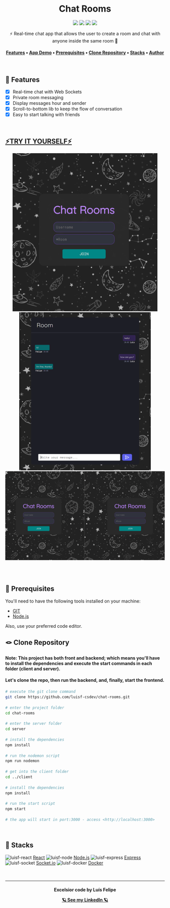<h1 align="center">Chat Rooms</h1>
<div align="center">
    <img src="https://img.shields.io/github/license/luisf-csdev/chat-rooms">
    <img src="https://img.shields.io/github/stars/luisf-csdev/chat-rooms">
    <img src="https://img.shields.io/github/forks/luisf-csdev/chat-rooms">
    <a href="https://twitter.com/luisf_csdev/status/1594832425313619970" target="_blank" rel="noreferrer noopener">
        <img src="https://img.shields.io/twitter/url?label=Chat%20Rooms&logoColor=956ccc&style=social&url=https%3A%2F%2Ftwitter.com%2Fluisf_csdev%2Fstatus%2F1594832425313619970">
    </a>
</div>
<p align="center">⚡ Real-time chat app that allows the user to create a room and chat with anyone inside the same room 💬</p>

<h4 align="center">
    <a href="#features">Features</a> •
    <a href="#try-it-yourself">App Demo</a> •
    <a href="#prerequisites">Prerequisites</a> •
    <a href="#clone-repository">Clone Repository</a> •
    <a href="#stacks">Stacks</a> •
    <a href="#excelsior-code-by-luís-felipe">Author</a>
</h4>
<br>

## 📌 Features
- [x] Real-time chat with Web Sockets
- [x] Private room messaging
- [x] Display messages hour and sender
- [x] Scroll-to-bottom lib to keep the flow of conversation
- [x] Easy to start talking with friends
<br>

## [⚡TRY IT YOURSELF⚡](https://chat-rooms-socket.netlify.app/)
<div align="center">
    <img alt="print" height='500rem' src="./github/chat-rooms-print1.png">
    <img alt="gif-1" height='500rem' src="./github/chat-rooms-print2.png"><br>
    <img alt="gif-2" width="900rem"  src="./github/chat-rooms-gif.gif">
</div>

## 
<br>

## 💾 Prerequisites
You'll need to have the following tools installed on your machine:
- [GIT](https://git-scm.com/)
- [Node.js](https://nodejs.org/)

Also, use your preferred code editor.
<br>

## 🪢 Clone Repository
#### Note: This project has both front and backend; which means you'll have to install the dependencies and execute the start commands in each folder (client and server). 
#### Let's clone the repo, then run the backend, and, finally, start the frontend.
```bash
# execute the git clone command
git clone https://github.com/luisf-csdev/chat-rooms.git

# enter the project folder
cd chat-rooms

# enter the server folder
cd server

# install the dependencies
npm install

# run the nodemon script
npm run nodemon

# get into the client folder
cd ../client

# install the dependencies
npm install

# run the start script 
npm start

# the app will start in port:3000 - access <http://localhost:3000>
```
<br>

## 💽 Stacks
<span>
    <img alt="luisf-react" height="70rem" width="100rem" 
        src="https://cdn.jsdelivr.net/gh/devicons/devicon/icons/react/react-original.svg">
        <a href='https://reactjs.org/'>React</a>
    <img alt="luisf-node" height="70rem" width="100rem" 
        src="https://cdn.jsdelivr.net/gh/devicons/devicon/icons/nodejs/nodejs-original.svg">
        <a href='https://nodejs.org/'>Node.js</a>
    <img alt="luisf-express" height="70rem" width="100rem" 
        src="https://cdn.jsdelivr.net/gh/devicons/devicon/icons/express/express-original.svg">
        <a href='https://expressjs.com/'>Express</a>
    <img alt="luisf-socket" height="70rem" width="100rem"  
        src="https://cdn.jsdelivr.net/gh/devicons/devicon/icons/socketio/socketio-original.svg"> 
        <a href='https://socket.io/'>Socket.io</a>
    <img alt="luisf-docker" height="70rem" width="100rem" 
        src="https://cdn.jsdelivr.net/gh/devicons/devicon/icons/docker/docker-plain.svg">
        <a href='https://www.docker.com/'>Docker</a>
</span><br><br><br>

<hr>
<h4 align="center"> Excelsior code by Luís Felipe

[🪐 See my LinkedIn 🪐](https://www.linkedin.com/in/luisf-csdev/)
</h4>
